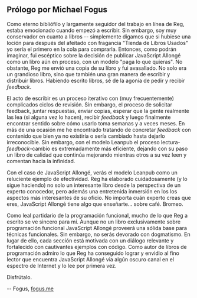 ## Prólogo por Michael Fogus

Como eterno bibliófilo y largamente seguidor del trabajo en línea de Reg, estaba emocionado cuando empezó a escribir. Sin embargo, soy muy conservador en cuanto a libros -- simplemente digamos que si hubiese una loción para después del afeitado con fragancia "Tienda de Libros Usados" yo sería el primero en la cola para comprarla. Entonces, como podrán imaginar, fui escéptico sobre la decisión de publicar JavaScript Allongé como un libro aún en proceso, con un modelo "paga lo que quieras". No obstante, Reg me envió una copia de su libro y fui avasallado. No solo era un grandioso libro, sino que también una gran manera de escribir y distribuir libros. Habiendo escrito libros, sé de la agonía de pedir y recibir *feedback*.

El acto de escribir es un proceso iterativo con (muy frecuentemente) complicados ciclos de revisión. Sin embargo, el proceso de solicitar feedback, juntar respuestas, enviar copias, esperar que la gente realmente las lea (si alguna vez lo hacen), recibir *feedback* y luego finalmente encontrar sentido sobre cómo usarlo toma semanas y a veces meses. En más de una ocasión me he encontrado tratando de concretar *feedback* con contenido que bien ya no existiría o sería cambiado hasta dejarlo irreconocible. Sin embargo, con el modelo Leanpub el proceso lectura-*feedback*-cambio es extremadamente más eficiente, dejando con su paso un libro de calidad que continúa mejorando mientras otros a su vez leen y comentan hacia la infinidad.

Con el caso de JavaScript Allongé, verás el modelo Leanpub como un reluciente ejemplo de efectividad. Reg ha elaborado cuidadosamente (y lo sigue haciendo) no solo un interesante libro desde la perspectiva de un experto conocedor, pero además una entretenida inmersión en los los aspectos más interesantes de su oficio. No importa cuán experto creas que eres, JavaScript Allongé tiene algo que enseñarte... sobre café. Bromeo.

Como leal partidario de la programación funcional, mucho de lo que Reg a escrito se ve sincero para mí. Aunque no un libro exclusivamente sobre programación funcional JavaScript Allongé proveerá una sólida base para técnicas funcionales. Sin embargo, no serás devorado con dogmatismo. En lugar de ello, cada sección está motivada con un diálogo relevante y fortalecido con cautivantes ejemplos con código. Como autor de libros de programación admiro lo que Reg ha conseguido lograr y envidio al fino lector que encuentra JavaScript Allongé via algún oscuro canal en el espectro de Internet y lo lee por primera vez.

Disfrútalo.

-- Fogus, [fogus.me](http://www.fogus.me)
